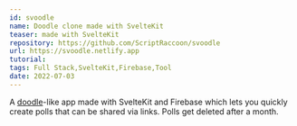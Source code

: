 ```yaml
---
id: svoodle
name: Doodle clone made with SvelteKit
teaser: made with SvelteKit
repository: https://github.com/ScriptRaccoon/svoodle
url: https://svoodle.netlify.app
tutorial:
tags: Full Stack,SvelteKit,Firebase,Tool
date: 2022-07-03
---
```


A <a href='https://doodle.com' target='_blank'>doodle</a>-like app made with SvelteKit and Firebase which lets you quickly create polls that can be shared via links. Polls get deleted after a month.
